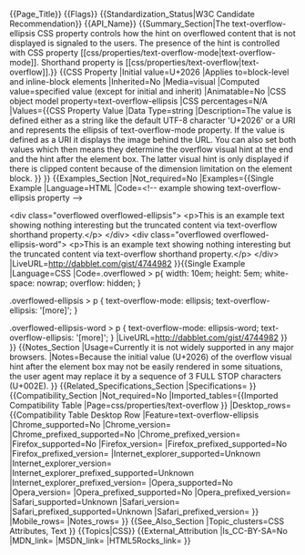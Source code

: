 {{Page_Title}}
{{Flags}}
{{Standardization_Status|W3C Candidate Recommendation}}
{{API_Name}}
{{Summary_Section|The text-overflow-ellipsis CSS property controls how the hint on overflowed content that is not displayed is signaled to the users. The presence of the hint is controlled with CSS property [[css/properties/text-overflow-mode|text-overflow-mode]]. Shorthand property is [[css/properties/text-overflow|text-overflow]].}}
{{CSS Property
|Initial value=U+2026
|Applies to=block-level and inline-block elements
|Inherited=No
|Media=visual
|Computed value=specified value (except for initial and inherit)
|Animatable=No
|CSS object model property=text-overflow-ellipsis
|CSS percentages=N/A
|Values={{CSS Property Value
|Data Type=string
|Description=The value is defined either as a string like the default UTF-8 character 'U+2026' or a URI and represents the ellipsis of text-overflow-mode property. If the value is defined as a URI it displays the image behind the URL. You can also set both values which then means they determine the overflow visual hint at the end and the hint after the element box. The latter visual hint is only displayed if there is clipped content because of the dimension limitation on the element block.
}}
}}
{{Examples_Section
|Not_required=No
|Examples={{Single Example
|Language=HTML
|Code=&lt;!-- example showing text-overflow-ellipsis property --&gt;

&lt;div class=&quot;overflowed overflowed-ellipsis&quot;&gt;
	&lt;p&gt;This is an example text showing nothing interesting but the truncated content via text-overflow shorthand property.&lt;/p&gt;
&lt;/div&gt;
&lt;div class=&quot;overflowed overflowed-ellipsis-word&quot;&gt;
	&lt;p&gt;This is an example text showing nothing interesting but the truncated content via text-overflow shorthand property.&lt;/p&gt;
&lt;/div&gt;
|LiveURL=http://dabblet.com/gist/4744982
}}{{Single Example
|Language=CSS
|Code=.overflowed > p{
	width: 10em;
	height: 5em;
	white-space: nowrap; 
	overflow: hidden;
}

.overflowed-ellipsis > p {
	text-overflow-mode: ellipsis;
	text-overflow-ellipsis: '[more]';
}

.overflowed-ellipsis-word > p {
	text-overflow-mode: ellipsis-word;
	text-overflow-ellipsis: '[more]';
}
|LiveURL=http://dabblet.com/gist/4744982
}}
}}
{{Notes_Section
|Usage=Currently it is not widely supported in any major browsers.
|Notes=Because the initial value (U+2026) of the overflow visual hint after the element box may not be easily rendered in some situations, the user agent may replace it by a sequence of 3 FULL STOP characters (U+002E).
}}
{{Related_Specifications_Section
|Specifications=
}}
{{Compatibility_Section
|Not_required=No
|Imported_tables={{Imported Compatibility Table
|Page=css/properties/text-overflow
}}
|Desktop_rows={{Compatibility Table Desktop Row
|Feature=text-overflow-ellipsis
|Chrome_supported=No
|Chrome_version=
|Chrome_prefixed_supported=No
|Chrome_prefixed_version=
|Firefox_supported=No
|Firefox_version=
|Firefox_prefixed_supported=No
|Firefox_prefixed_version=
|Internet_explorer_supported=Unknown
|Internet_explorer_version=
|Internet_explorer_prefixed_supported=Unknown
|Internet_explorer_prefixed_version=
|Opera_supported=No
|Opera_version=
|Opera_prefixed_supported=No
|Opera_prefixed_version=
|Safari_supported=Unknown
|Safari_version=
|Safari_prefixed_supported=Unknown
|Safari_prefixed_version=
}}
|Mobile_rows=
|Notes_rows=
}}
{{See_Also_Section
|Topic_clusters=CSS Attributes, Text
}}
{{Topics|CSS}}
{{External_Attribution
|Is_CC-BY-SA=No
|MDN_link=
|MSDN_link=
|HTML5Rocks_link=
}}